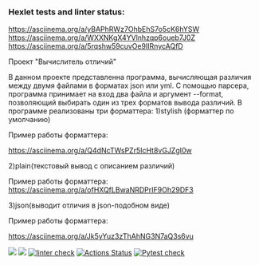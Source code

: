 ### Hexlet tests and linter status:
 https://asciinema.org/a/yBAPhRWz7OhbEhS7o5cK6hYSW
 https://asciinema.org/a/WXXNKgX4YVlnhzqp6oueb7J0Z
 https://asciinema.org/a/5rqshw59cuvOe9IIRnycAQfD

Проект "Вычислитель отличий"

В данном проекте представленна программа, вычисляющая различия между двумя файлами в форматах json или yml.
С помощью парсера, программа принимает на вход два файла и аргумент --format, позволяющий выбирать один из трех форматов вывода различий. 
В программе реализованы три форматтера:
1)stylish (форматтер по умолчанию)

Пример работы форматтера:

 https://asciinema.org/a/Q4dNcTWsPZr5IcHt8vGJZgI0w


2)plain(текстовый вывод с описанием различий)

Пример работы форматтера:
https://asciinema.org/a/ofHXQfLBwaNRDPrIF9Oh29DF3

3)json(выводит отличия в json-подобном виде)

Пример работы форматтера:

 https://asciinema.org/a/Jk5yYuz3zThAhNG3N7aQ3s6vu




<a href="https://codeclimate.com/github/MarfaNikitina/python-project-lvl2/test_coverage"><img src="https://api.codeclimate.com/v1/badges/a5b198ab73245bf35f42/test_coverage" /></a>
<a href="https://codeclimate.com/github/MarfaNikitina/python-project-lvl2/maintainability"><img src="https://api.codeclimate.com/v1/badges/a5b198ab73245bf35f42/maintainability" /></a>
[![linter check](https://github.com/MarfaNikitina/python-project-lvl2/actions/workflows/hexlet-lint.yml/badge.svg)](https://github.com/MarfaNikitina/python-project-lvl2/actions/workflows/hexlet-lint.yml)
[![Actions Status](https://github.com/MarfaNikitina/python-project-lvl2/workflows/hexlet-check/badge.svg)](https://github.com/MarfaNikitina/python-project-lvl2/actions)
[![Pytest check](https://github.com/MarfaNikitina/python-project-lvl2/actions/workflows/hexlet-pytest.yml/badge.svg)](https://github.com/MarfaNikitina/python-project-lvl2/actions/workflows/hexlet-pytest.yml)
